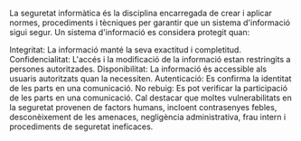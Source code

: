 La seguretat informàtica és la disciplina encarregada de crear i aplicar normes, procediments i tècniques per garantir que un sistema d'informació sigui segur. Un sistema d'informació es considera protegit quan:

Integritat: La informació manté la seva exactitud i completitud.
Confidencialitat: L'accés i la modificació de la informació estan restringits a persones autoritzades.
Disponibilitat: La informació és accessible als usuaris autoritzats quan la necessiten.
Autenticació: Es confirma la identitat de les parts en una comunicació.
No rebuig: Es pot verificar la participació de les parts en una comunicació.
Cal destacar que moltes vulnerabilitats en la seguretat provenen de factors humans, incloent contrasenyes febles, desconèixement de les amenaces, negligència administrativa, frau intern i procediments de seguretat ineficaces.
